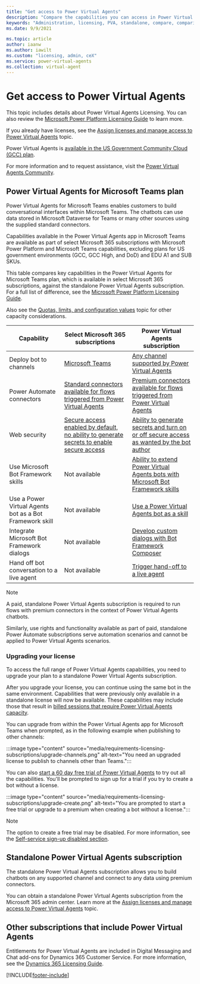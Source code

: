 ```yaml
---
title: "Get access to Power Virtual Agents"
description: "Compare the capabilities you can access in Power Virtual Agents depending on whether you have a Microsoft 365 subscription or standalone Power Virtual Agents subscription."
keywords: "Administration, licensing, PVA, standalone, compare, comparison"
ms.date: 9/9/2021

ms.topic: article
author: iaanw
ms.author: iawilt
ms.custom: "licensing, admin, ceX"
ms.service: power-virtual-agents
ms.collection: virtual-agent
---
```


# Get access to Power Virtual Agents

This topic includes details about Power Virtual Agents Licensing. You can also review the [Microsoft Power Platform Licensing Guide](https://go.microsoft.com/fwlink/?linkid=2085130) to learn more.

If you already have licenses, see the [Assign licenses and manage access to Power Virtual Agents](requirements-licensing.md) topic.

Power Virtual Agents is [available in the US Government Community Cloud (GCC) plan](requirements-licensing-gcc.md).

For more information and to request assistance, visit the [Power Virtual Agents Community](https://powerusers.microsoft.com/t5/Power-Virtual-Agents-Community/ct-p/PVACommunity).

## Power Virtual Agents for Microsoft Teams plan

Power Virtual Agents for Microsoft Teams enables customers to build conversational interfaces within Microsoft Teams. The chatbots can use data stored in Microsoft Dataverse for Teams or many other sources using the supplied standard connectors.

Capabilities available in the Power Virtual Agents app in Microsoft Teams are available as part of select Microsoft 365 subscriptions with Microsoft Power Platform and Microsoft Teams capabilities, excluding plans for US government environments (GCC, GCC High, and DoD) and EDU A1 and SUB SKUs.

This table compares key capabilities in the Power Virtual Agents for Microsoft Teams plan, which is available in select Microsoft 365 subscriptions, against the standalone Power Virtual Agents subscription. For a full list of difference, see the [Microsoft Power Platform Licensing Guide](https://go.microsoft.com/fwlink/?linkid=2085130).

Also see the [Quotas, limits, and configuration values](requirements-quotas.md) topic for other capacity considerations.

| Capability                                              | Select Microsoft 365 subscriptions                                                                                                | Power Virtual Agents subscription                                                                                     |
| ------------------------------------------------------- | --------------------------------------------------------------------------------------------------------------------------------- | --------------------------------------------------------------------------------------------------------------------- |
| Deploy bot to channels                                  | [Microsoft Teams](teams/publication-add-bot-to-microsoft-teams-teams.md)                                                          | [Any channel supported by Power Virtual Agents](publication-fundamentals-publish-channels.md)                         |
| Power Automate connectors                               | [Standard connectors available for flows triggered from Power Virtual Agents](teams/advanced-flow-teams.md)                       | [Premium connectors available for flows triggered from Power Virtual Agents](advanced-flow.md)                        |
| Web security                                            | [Secure access enabled by default, no ability to generate secrets to enable secure access](teams/configure-web-security-teams.md) | [Ability to generate secrets and turn on or off secure access as wanted by the bot author](configure-web-security.md) |
| Use Microsoft Bot Framework skills                      | Not available                                                                                                                     | [Ability to extend Power Virtual Agents bots with Microsoft Bot Framework skills](advanced-use-skills.md)             |
| Use a Power Virtual Agents bot as a Bot Framework skill | Not available                                                                                                                     | [Use a Power Virtual Agents bot as a skill](advanced-use-pva-as-a-skill.md)                                 |
| Integrate Microsoft Bot Framework dialogs               | Not available                                                                                                                     | [Develop custom dialogs with Bot Framework Composer](advanced-bot-framework-composer.md)                              |
| Hand off bot conversation to a live agent               | Not available                                                                                                                     | [Trigger hand-off to a live agent](advanced-hand-off.md)                                                              |

> [!NOTE]
> A paid, standalone Power Virtual Agents subscription is required to run flows with premium connectors in the context of Power Virtual Agents chatbots.  
>
> Similarly, use rights and functionality available as part of paid, standalone Power Automate subscriptions serve automation scenarios and cannot be applied to Power Virtual Agents scenarios.

### Upgrading your license

To access the full range of Power Virtual Agents capabilities, you need to upgrade your plan to a standalone Power Virtual Agents subscription.

After you upgrade your license, you can continue using the same bot in the same environment. Capabilities that were previously only available in a standalone license will now be available. These capabilities may include those that result in [billed sessions that require Power Virtual Agents capacity](analytics-billed-sessions.md).

You can upgrade from within the Power Virtual Agents app for Microsoft Teams when prompted, as in the following example when publishing to other channels:

:::image type="content" source="media/requirements-licensing-subscriptions/upgrade-channels.png" alt-text="You need an upgraded license to publish to channels other than Teams.":::

You can also [start a 60 day free trial of Power Virtual Agents](https://aka.ms/trypva) to try out all the capabilities. You'll be prompted to sign up for a trial if you try to create a bot without a license.

:::image type="content" source="media/requirements-licensing-subscriptions/upgrade-create.png" alt-text="You are prompted to start a free trial or upgrade to a premium when creating a bot without a license.":::

> [!NOTE]
> The option to create a free trial may be disabled. For more information, see the [Self-service sign-up disabled section](sign-up-individual.md#self-service-sign-up-disabled).

## Standalone Power Virtual Agents subscription

The standalone Power Virtual Agents subscription allows you to build chatbots on any supported channel and connect to any data using premium connectors.

You can obtain a standalone Power Virtual Agents subscription from the Microsoft 365 admin center. Learn more at the [Assign licenses and manage access to Power Virtual Agents](requirements-licensing.md) topic.

## Other subscriptions that include Power Virtual Agents

Entitlements for Power Virtual Agents are included in Digital Messaging and Chat add-ons for Dynamics 365 Customer Service. For more information, see the [Dynamics 365 Licensing Guide](https://go.microsoft.com/fwlink/?LinkId=866544&usg=AOvVaw31TJQMIji481LIHcfzy3Qw).

[!INCLUDE[footer-include](includes/footer-banner.md)]
